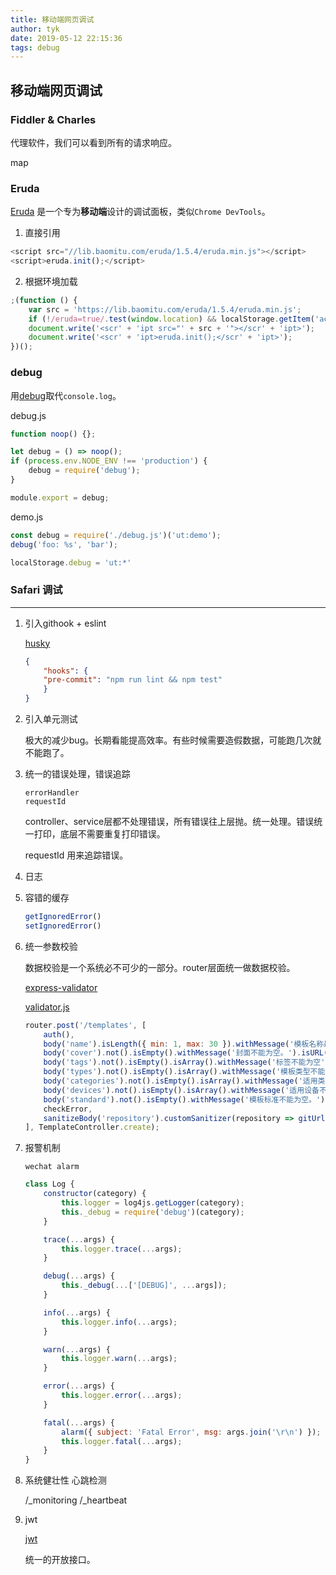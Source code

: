 ```yaml
---
title: 移动端网页调试
author: tyk
date: 2019-05-12 22:15:36
tags: debug 
---
```

## 移动端网页调试

### Fiddler & Charles

代理软件，我们可以看到所有的请求响应。

map 

### Eruda

[Eruda](https://github.com/liriliri/eruda) 是一个专为**移动端**设计的调试面板，类似`Chrome DevTools`。

1. 直接引用
``` js
<script src="//lib.baomitu.com/eruda/1.5.4/eruda.min.js"></script>
<script>eruda.init();</script>
```

2. 根据环境加载
``` js 
;(function () {
    var src = 'https://lib.baomitu.com/eruda/1.5.4/eruda.min.js';
    if (!/eruda=true/.test(window.location) && localStorage.getItem('active-eruda') != 'true') return;
    document.write('<scr' + 'ipt src="' + src + '"></scr' + 'ipt>');
    document.write('<scr' + 'ipt>eruda.init();</scr' + 'ipt>');
})();
```

### debug 
用[debug](https://www.npmjs.com/package/debug)取代`console.log`。

debug.js 
``` js 
function noop() {};

let debug = () => noop(); 
if (process.env.NODE_ENV !== 'production') {
    debug = require('debug');
}

module.export = debug;
```

demo.js 
```js
const debug = require('./debug.js')('ut:demo');
debug('foo: %s', 'bar');
```

``` js 
localStorage.debug = 'ut:*'
```

### Safari 调试

---------------

1. 引入githook + eslint 

    [husky](https://github.com/typicode/husky)

    ``` json 
    {
        "hooks": {
        "pre-commit": "npm run lint && npm test"
        }
    }
    ```

2. 引入单元测试 

    极大的减少bug。长期看能提高效率。有些时候需要造假数据，可能跑几次就不能跑了。

3. 统一的错误处理，错误追踪
    ```
    errorHandler 
    requestId 
    ```

    controller、service层都不处理错误，所有错误往上层抛。统一处理。错误统一打印，底层不需要重复打印错误。

    requestId 用来追踪错误。

4. 日志

5. 容错的缓存

    ``` js 
    getIgnoredError()
    setIgnoredError()
    ```

6. 统一参数校验

    数据校验是一个系统必不可少的一部分。router层面统一做数据校验。

    [express-validator](https://github.com/express-validator/express-validator)

    [validator.js](https://github.com/chriso/validator.js)

    ``` js 
    router.post('/templates', [
        auth(),
        body('name').isLength({ min: 1, max: 30 }).withMessage('模板名称最少1个最多30个字符。'),
        body('cover').not().isEmpty().withMessage('封面不能为空。').isURL().withMessage('封面不能合法。'),
        body('tags').not().isEmpty().isArray().withMessage('标签不能为空'),
        body('types').not().isEmpty().isArray().withMessage('模板类型不能为空'),
        body('categories').not().isEmpty().isArray().withMessage('适用类型不能为空。'),
        body('devices').not().isEmpty().isArray().withMessage('适用设备不能为空'),
        body('standard').not().isEmpty().withMessage('模板标准不能为空。').isIn(TEMPLATE_STANDARD).withMessage('不支持的模板标准。'),
        checkError,
        sanitizeBody('repository').customSanitizer(repository => gitUrlParse(repository).toString('ssh'))
    ], TemplateController.create);
    ```

7. 报警机制

    ```
    wechat alarm
    ```

    ``` js 
    class Log {
        constructor(category) {
            this.logger = log4js.getLogger(category);
            this._debug = require('debug')(category);
        }

        trace(...args) {
            this.logger.trace(...args);
        }

        debug(...args) {
            this._debug(...['[DEBUG]', ...args]);
        }

        info(...args) {
            this.logger.info(...args);
        }

        warn(...args) {
            this.logger.warn(...args);
        }

        error(...args) {
            this.logger.error(...args);
        }

        fatal(...args) {
            alarm({ subject: 'Fatal Error', msg: args.join('\r\n') });
            this.logger.fatal(...args);
        }
    }
    ```

8. 系统健壮性 心跳检测

    /_monitoring
    /_heartbeat

9. jwt 

    [jwt](https://jwt.io/)

    统一的开放接口。
